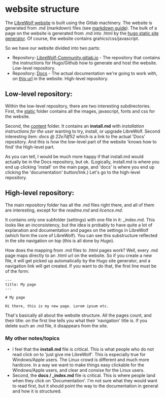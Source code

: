 # website structure

The [LibreWolf website](https://librewolf-community.gitlab.io/) is built using the Gitlab machinery. The website is generated from .md (markdown) files (see [markdown guide](https://www.markdownguide.org/)). The bulk of a page on the website is generated from .md into .html by the [hugo static site generator](https://gohugo.io/). Of course, the website contains grahics/css/javascript. 

So we have our website divided into two parts:
* Repository: [LibreWolf-Community.gitlab.io](https://gitlab.com/librewolf-community/librewolf-community.gitlab.io) - The repository that contains the instructions for Hugo/Github how to generate and host the website. Low-level repository.
* Repository: [Docs](https://gitlab.com/librewolf-community/docs) - The actual documentation we're going to work with, on [this url](https://librewolf-community.gitlab.io/docs) in the website. High-level repository.

## Low-level repository:

Within the low-level repository, there are two interesting subdirectories. First, the [static](https://gitlab.com/librewolf-community/librewolf-community.gitlab.io/-/tree/master/static) folder contains all the images, javascript, fonts and css for the website.

Second, the [content](https://gitlab.com/librewolf-community/librewolf-community.gitlab.io/-/tree/master/content) folder. It contains an **install.md** with _installation instructions for the user_ wanting to try, install, or upgrade LibreWolf. Second interesting item: _docs @ 22e7df52_ which is a link to the actual 'Docs' repository. And this is how the low-level part of the website 'knows how to find' the High-level part.

As you can tell, I would be much more happy if that install.md would actually be in the Docs repository, but ok. (Logically, install.md is where you end up clicking 'install' on the main page, and 'docs' is where you end up clicking the 'documentation' button/link.) Let's go to the high-level repository.

## High-level repository:

The main repository folder has all the .md files right there, and all of them are interesting, except for the _readme.md_ and _licence.md_. 

It contains only one subfolder (settings) with one file in it: _index.md. This looks like an inconsistency, but the idea is probably to have quite a lot of explanation and documentation and pages on the settings in LibreWolf (which form the core of LibreWolf). You can see this substructure reflected in the site navigation on top (this is all done by _Hugo_).

How does the mapping from .md files to .html pages work? Well, every .md page maps directly to an .html url on the website. So if you create a new file, it will get picked up automatically by the Hugo site generator, and a navigation link will get created. If you want to do that, the first line must be of the form:

    ---
    title: My page
    ---

    # My page

    Hi there, this is my new page. Lorem ipsum etc.

That's basically all about the website structure. All the pages count, and their title: on the first line tells you what their 'navigation' title is. If you delete such an .md file, it disappears from the site.

### My other notes/topics

* I feel that the **install.md** file is critical. This is what people who do not read click on to 'just give me LibreWolf'. This is especially true for Windows/Apple users. The Linux crowd is different and much more hardcore. In a way we want to make things easy clickable for the Windows/Apple users, and clear and consise for the Linux users.
* Second, the **docs / _index.md** file is critical. This is where people land when they click on 'Documentation'. I'm not sure what they would want to read first, but it should point the way to the documentation in general and how it is structured.
